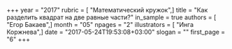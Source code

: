 +++
year = "2017"
rubric = [ "Математический кружок",]
title = "Как разделить квадрат на две равные части?"
in_sample = true
authors = [ "Егор Бакаев",]
month = "05"
npages = "2"
illustrators = [ "Инга Коржнева",]
date = "2017-05-24T19:53:08+03:00"
slogan = ""
first_page = "6"
+++
